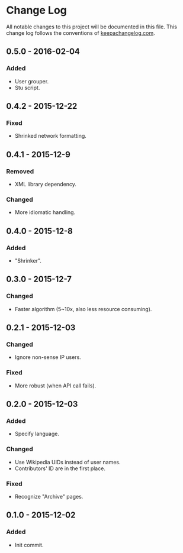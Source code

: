 # Change Log
All notable changes to this project will be documented in this file. This change log follows the conventions of [keepachangelog.com](http://keepachangelog.com/).

## 0.5.0 - 2016-02-04
### Added
- User grouper.
- Stu script.

## 0.4.2 - 2015-12-22
### Fixed
- Shrinked network formatting.

## 0.4.1 - 2015-12-9
### Removed
- XML library dependency.

### Changed
- More idiomatic handling.

## 0.4.0 - 2015-12-8
### Added
- "Shrinker".

## 0.3.0 - 2015-12-7
### Changed
- Faster algorithm (5~10x, also less resource consuming).

## 0.2.1 - 2015-12-03
### Changed
- Ignore non-sense IP users.

### Fixed
- More robust (when API call fails).

## 0.2.0 - 2015-12-03
### Added
- Specify language.

### Changed
- Use Wikipedia UIDs instead of user names.
- Contributors' ID are in the first place.

### Fixed
- Recognize "Archive" pages.

## 0.1.0 - 2015-12-02
### Added
- Init commit.
